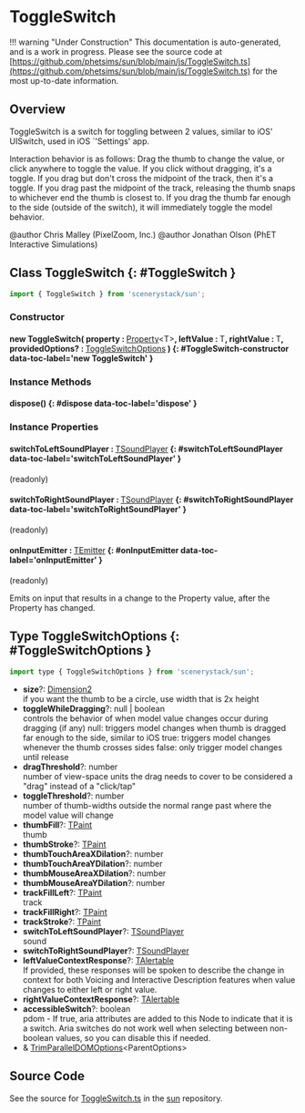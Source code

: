 # ToggleSwitch

!!! warning "Under Construction"
    This documentation is auto-generated, and is a work in progress. Please see the source code at
    [https://github.com/phetsims/sun/blob/main/js/ToggleSwitch.ts](https://github.com/phetsims/sun/blob/main/js/ToggleSwitch.ts) for the most up-to-date information.

## Overview

ToggleSwitch is a switch for toggling between 2 values, similar to iOS' UISwitch, used in iOS `'Settings' app.

Interaction behavior is as follows:
Drag the thumb to change the value, or click anywhere to toggle the value.
If you click without dragging, it's a toggle.
If you drag but don't cross the midpoint of the track, then it's a toggle.
If you drag past the midpoint of the track, releasing the thumb snaps to whichever end the thumb is closest to.
If you drag the thumb far enough to the side (outside of the switch), it will immediately toggle the model behavior.

@author Chris Malley (PixelZoom, Inc.)
@author Jonathan Olson (PhET Interactive Simulations)

## Class ToggleSwitch {: #ToggleSwitch }


```js
import { ToggleSwitch } from 'scenerystack/sun';
```
### Constructor

#### new ToggleSwitch( property : <span style="font-weight: 400;">[Property](../axon/Property.md)&lt;T&gt;</span>, leftValue : <span style="font-weight: 400;">T</span>, rightValue : <span style="font-weight: 400;">T</span>, providedOptions? : <span style="font-weight: 400;">[ToggleSwitchOptions](../sun/ToggleSwitch.md#ToggleSwitchOptions)</span> ) {: #ToggleSwitch-constructor data-toc-label='new ToggleSwitch' }

### Instance Methods

#### dispose() {: #dispose data-toc-label='dispose' }

### Instance Properties

#### switchToLeftSoundPlayer : <span style="font-weight: 400;">[TSoundPlayer](../tambo/TSoundPlayer.md)</span> {: #switchToLeftSoundPlayer data-toc-label='switchToLeftSoundPlayer' }

(readonly)

#### switchToRightSoundPlayer : <span style="font-weight: 400;">[TSoundPlayer](../tambo/TSoundPlayer.md)</span> {: #switchToRightSoundPlayer data-toc-label='switchToRightSoundPlayer' }

(readonly)

#### onInputEmitter : <span style="font-weight: 400;">[TEmitter](../axon/TEmitter.md)</span> {: #onInputEmitter data-toc-label='onInputEmitter' }

(readonly)

Emits on input that results in a change to the Property value, after the Property has changed.



## Type ToggleSwitchOptions {: #ToggleSwitchOptions }


```js
import type { ToggleSwitchOptions } from 'scenerystack/sun';
```


- **size**?: [Dimension2](../dot/Dimension2.md)
<br>  if you want the thumb to be a circle, use width that is 2x height
- **toggleWhileDragging**?: <span style="color: hsla(calc(var(--md-hue) + 180deg),80%,40%,1);">null</span> | <span style="color: hsla(calc(var(--md-hue) + 180deg),80%,40%,1);">boolean</span>
<br>  controls the behavior of when model value changes occur during dragging (if any)
  null: triggers model changes when thumb is dragged far enough to the side, similar to iOS
  true: triggers model changes whenever the thumb crosses sides
  false: only trigger model changes until release
- **dragThreshold**?: <span style="color: hsla(calc(var(--md-hue) + 180deg),80%,40%,1);">number</span>
<br>  number of view-space units the drag needs to cover to be considered a "drag" instead of a "click/tap"
- **toggleThreshold**?: <span style="color: hsla(calc(var(--md-hue) + 180deg),80%,40%,1);">number</span>
<br>  number of thumb-widths outside the normal range past where the model value will change
- **thumbFill**?: [TPaint](../scenery/TPaint.md)
<br>  thumb
- **thumbStroke**?: [TPaint](../scenery/TPaint.md)
- **thumbTouchAreaXDilation**?: <span style="color: hsla(calc(var(--md-hue) + 180deg),80%,40%,1);">number</span>
- **thumbTouchAreaYDilation**?: <span style="color: hsla(calc(var(--md-hue) + 180deg),80%,40%,1);">number</span>
- **thumbMouseAreaXDilation**?: <span style="color: hsla(calc(var(--md-hue) + 180deg),80%,40%,1);">number</span>
- **thumbMouseAreaYDilation**?: <span style="color: hsla(calc(var(--md-hue) + 180deg),80%,40%,1);">number</span>
- **trackFillLeft**?: [TPaint](../scenery/TPaint.md)
<br>  track
- **trackFillRight**?: [TPaint](../scenery/TPaint.md)
- **trackStroke**?: [TPaint](../scenery/TPaint.md)
- **switchToLeftSoundPlayer**?: [TSoundPlayer](../tambo/TSoundPlayer.md)
<br>  sound
- **switchToRightSoundPlayer**?: [TSoundPlayer](../tambo/TSoundPlayer.md)
- **leftValueContextResponse**?: [TAlertable](../utterance-queue/Utterance.md#TAlertable)
<br>  If provided, these responses will be spoken to describe the change in context for both Voicing
  and Interactive Description features when value changes to either left or right value.
- **rightValueContextResponse**?: [TAlertable](../utterance-queue/Utterance.md#TAlertable)
- **accessibleSwitch**?: <span style="color: hsla(calc(var(--md-hue) + 180deg),80%,40%,1);">boolean</span>
<br>  pdom - If true, aria attributes are added to this Node to indicate that it is a switch.
  Aria switches do not work well when selecting between non-boolean values, so you can disable this if needed.
- &amp; [TrimParallelDOMOptions](../scenery/ParallelDOM.md#TrimParallelDOMOptions)&lt;ParentOptions&gt;




## Source Code

See the source for [ToggleSwitch.ts](https://github.com/phetsims/sun/blob/main/js/ToggleSwitch.ts) in the [sun](https://github.com/phetsims/sun) repository.
